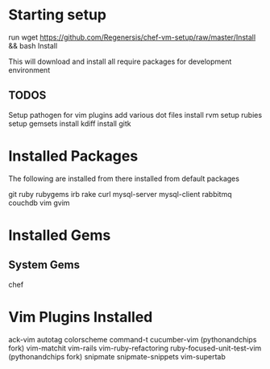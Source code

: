 Starting setup
==============

run wget https://github.com/Regenersis/chef-vm-setup/raw/master/Install && bash Install

This will download and install all require packages for development environment

TODOS
-----
Setup pathogen for vim plugins
add various dot files
install rvm
  setup rubies
  setup gemsets
install kdiff
install gitk


Installed Packages
==================

The following are installed from there installed from default packages

git
ruby
rubygems
irb
rake
curl
mysql-server
mysql-client
rabbitmq
couchdb
vim
gvim

Installed Gems
==============

System Gems
-----------

chef


Vim Plugins Installed
=====================

ack-vim
autotag
colorscheme
command-t
cucumber-vim (pythonandchips fork)
vim-matchit
vim-rails
vim-ruby-refactoring
ruby-focused-unit-test-vim (pythonandchips fork)
snipmate
snipmate-snippets
vim-supertab


